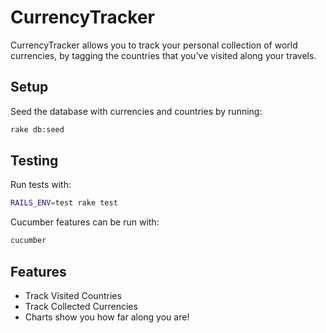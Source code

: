CurrencyTracker
===============

CurrencyTracker allows you to track your personal collection of world currencies, by tagging the countries that you've visited along your travels.

Setup
-----

Seed the database with currencies and countries by running:

```bash
rake db:seed
```

Testing
-------

Run tests with:

```bash
RAILS_ENV=test rake test
```

Cucumber features can be run with:

```bash
cucumber
```

Features
--------

* Track Visited Countries
* Track Collected Currencies
* Charts show you how far along you are!
